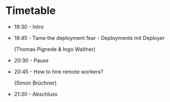 # Timetable

* 19:30 - Intro
* 19:45 - Tame the deployment fear - Deployments mit Deployer

   (Thomas Pignede & Ingo Walther)
* 20:30 - Pause
* 20:45 - How to hire remote workers?

   (Simon Brüchner)
* 21:30 - Abschluss

